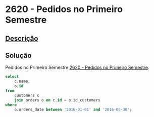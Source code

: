 # 2620 - Pedidos no Primeiro Semestre

## [Descrição](https://judge.beecrowd.com/pt/problems/view/2620)

## Solução

Pedidos no Primeiro Semestre [2620 - Pedidos no Primeiro Semestre](../2620/README.md).

```sql
select
    c.name,
    o.id
from
    customers c
    join orders o on c.id = o.id_customers
where
    o.orders_date between '2016-01-01' and '2016-06-30';
```
